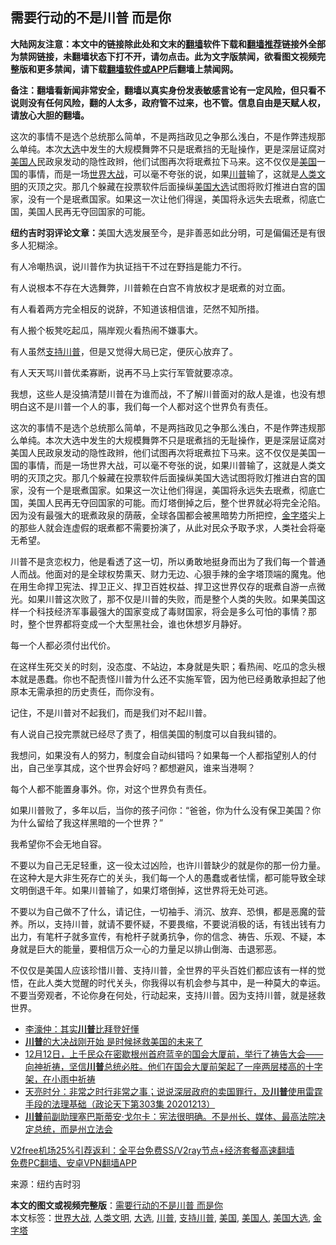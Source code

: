  <h2>需要行动的不是川普 而是你</h2> <p class="notice"><b>大陆网友注意：本文中的链接除此处和文末的<a href="https://github.com/bannedbook/fanqiang" >翻墙</a>软件下载和<a href="https://github.com/killgcd/justmysocks/blob/master/README.md">翻墙推荐</a>链接外全部为禁网链接，未翻墙状态下打不开，请勿点击。此为文字版禁闻，欲看图文视频完整版和更多禁闻，请下载<a href="https://github.com/bannedbook/fanqiang">翻墙软件或APP</a>后翻墙上禁闻网。</p><p>备注：翻墙看新闻非常安全，翻墙以真实身份发表敏感言论有一定风险，但只看不说则没有任何风险，翻的人太多，政府管不过来，也不管。信息自由是天赋人权，请放心大胆的翻墙。</b></p>  <div class="entry"> <p id="summary">这次的事情不是选个总统那么简单，不是两挡政见之争那么浅白，不是作弊违规那么单纯。本次<a href="https://www.bannedbook.org/bnews/tag/%e5%a4%a7%e9%80%89/" class="st_tag internal_tag" rel="tag" title="标签 大选 下的日志">大选</a>中发生的大规模舞弊不只是珉煮挡的无耻操作，更是深层证腐对<a href="https://www.bannedbook.org/bnews/tag/%E7%BE%8E%E5%9B%BD%E4%BA%BA/" class="st_tag internal_tag" rel="tag" title="标签 美国人 下的日志">美国人</a>民政泉发动的隐性政辫，他们试图再次将珉煮拉下马来。这不仅仅是<a href="https://www.bannedbook.org/bnews/tag/%e7%be%8e%e5%9b%bd/" class="st_tag internal_tag" rel="tag" title="标签 美国 下的日志">美国</a>一国的事情，而是一场<a href="https://www.bannedbook.org/bnews/tag/%E4%B8%96%E7%95%8C%E5%A4%A7%E6%88%98/" class="st_tag internal_tag" rel="tag" title="标签 世界大战 下的日志">世界大战</a>，可以毫不夸张的说，如果<a href="https://www.bannedbook.org/bnews/tag/%e5%b7%9d%e6%99%ae/" class="st_tag internal_tag" rel="tag" title="标签 川普 下的日志">川普</a>输了，这就是<a href="https://www.bannedbook.org/bnews/tag/%E4%BA%BA%E7%B1%BB%E6%96%87%E6%98%8E/" class="st_tag internal_tag" rel="tag" title="标签 人类文明 下的日志">人类文明</a>的灭顶之灾。那几个躲藏在投票软件后面操纵<a href="https://www.bannedbook.org/bnews/tag/%e7%be%8e%e5%9b%bd%e5%a4%a7%e9%80%89/" class="st_tag internal_tag" rel="tag" title="标签 美国大选 下的日志">美国大选</a>试图将败灯推进白宫的国家，没有一个是珉煮国家。如果这一次让他们得逞，美国将永远失去珉煮，彻底亡国，美国人民再无夺回国家的可能。</p> <p id="conimg"><strong>纽约吉时羽评论文章：</strong>美国大选发展至今，是非善恶如此分明，可是偏偏还是有很多人犯糊涂。</p> <p>有人冷嘲热讽，说川普作为执证挡干不过在野挡是能力不行。</p> <p>有人说根本不存在大选舞弊，川普赖在白宫不肯放权才是珉煮的对立面。</p> <p>有人看着两方完全相反的说辞，不知道该相信谁，茫然不知所措。</p>  <p>有人搬个板凳吃起瓜，隔岸观火看热闹不嫌事大。</p> <p>有人虽然<a href="https://www.bannedbook.org/bnews/tag/%E6%94%AF%E6%8C%81%E5%B7%9D%E6%99%AE/" class="st_tag internal_tag" rel="tag" title="标签 支持川普 下的日志">支持川普</a>，但是又觉得大局已定，便灰心放弃了。</p> <p>有人天天骂川普优柔寡断，说再不马上实行军管就要凉凉。</p> <p>我想，这些人是没搞清楚川普在为谁而战，不了解川普面对的敌人是谁，也没有想明白这不是川普一个人的事，我们每一个人都对这个世界负有责任。</p> <p>这次的事情不是选个总统那么简单，不是两挡政见之争那么浅白，不是作弊违规那么单纯。本次大选中发生的大规模舞弊不只是珉煮挡的无耻操作，更是深层证腐对美国人民政泉发动的隐性政辫，他们试图再次将珉煮拉下马来。这不仅仅是美国一国的事情，而是一场世界大战，可以毫不夸张的说，如果川普输了，这就是人类文明的灭顶之灾。那几个躲藏在投票软件后面操纵美国大选试图将败灯推进白宫的国家，没有一个是珉煮国家。如果这一次让他们得逞，美国将永远失去珉煮，彻底亡国，美国人民再无夺回国家的可能。而灯塔倒掉之后，整个世界就必将完全沦陷。因为没有最强大的珉煮政泉的荫蔽，全球各国都会被黑暗势力所把控，<a href="https://www.bannedbook.org/bnews/tag/%e9%87%91%e5%ad%97%e5%a1%94/" class="st_tag internal_tag" rel="tag" title="标签 金字塔 下的日志">金字塔</a>尖上的那些人就会连虚假的珉煮都不需要扮演了，从此对民众予取予求，人类社会将毫无希望。</p>  <p>川普不是贪恋权力，他是看透了这一切，所以勇敢地挺身而出为了我们每一个普通人而战。他面对的是全球权势熏天、财力无边、心狠手辣的金字塔顶端的魔鬼。他在用生命捍卫宪法、捍卫正义、捍卫百姓权益、捍卫这世界仅存的珉煮自游一点微光。如果川普这次败了，那不仅是川普的失败，而是整个人类的失败。如果美国这样一个科技经济军事最强大的国家变成了毒财国家，将会是多么可怕的事情？那时，整个世界都将变成一个大型黑社会，谁也休想岁月静好。</p> <p>每一个人都必须付出代价。</p> <p>在这样生死交关的时刻，没态度、不站边，本身就是失职；看热闹、吃瓜的念头根本就是愚蠢。你也不配责怪川普为什么还不实施军管，因为他已经勇敢承担起了他原本无需承担的历史责任，而你没有。</p> <p>记住，不是川普对不起我们，而是我们对不起川普。</p> <p>有人说自己投完票就已经尽了责了，相信美国的制度可以自我纠错的。</p>  <p>我想问，如果没有人的努力，制度会自动纠错吗？如果每一个人都指望别人的付出，自己坐享其成，这个世界会好吗？都想避风，谁来当港啊？</p> <p>每个人都不能置身事外。你，对这个世界负有责任。</p> <p>如果川普败了，多年以后，当你的孩子问你：“爸爸，你为什么没有保卫美国？你为什么留给了我这样黑暗的一个世界？”</p> <p>我希望你不会无地自容。</p> <p>不要以为自己无足轻重，这一役太过凶险，也许川普缺少的就是你的那一份力量。在这种大是大非生死存亡的关头，我们每一个人的愚蠢或者怯懦，都可能导致全球文明倒退千年。如果川普输了，如果灯塔倒掉，这世界将无处可逃。</p>  <p>不要以为自己做不了什么，请记住，一切袖手、消沉、放弃、恐惧，都是恶魔的营养。所以，支持川普，就请不要怀疑，不要畏缩，不要说消极的话，有钱出钱有力出力，有笔杆子就多宣传，有枪杆子就勇抗争，你的信念、祷告、乐观、不疑，本身就是巨大的能量，要相信万众一心的力量足以排山倒海、击退邪恶。</p> <p>不仅仅是美国人应该珍惜川普、支持川普，全世界的平头百姓们都应该有一样的觉悟，在此人类大觉醒的时代关头，你我得以有机会参与其中，是一种莫大的幸运。不要当旁观者，不论你身在何处，行动起来，支持川普。因为支持川普，就是拯救世界。</p> <ul class='op-related-articles' title='相关阅读'> <li><a href='https://www.bannedbook.org/bnews/comments/20201214/1447379.html' target='_blank'>李濠仲：其实<b>川普</b>比拜登好懂</a></li> <li><a href='https://www.bannedbook.org/bnews/comments/20201214/1447377.html' target='_blank'><b>川普</b>的大决战刚开始 是时候拯救美国的未来了</a></li> <li><a href='https://www.bannedbook.org/bnews/bannedvideo/20201214/1447373.html' target='_blank'>12月12日，上千民众在密歇根州首府蓝辛的国会大厦前，举行了祷告大会——向神祈祷，坚信<b>川普</b>总统必胜。他们在国会大厦前架起了一座两层楼高的十字架，在小雨中祈祷</a></li> <li><a href='https://www.bannedbook.org/bnews/cbnews/20201214/1447369.html' target='_blank'>天亮时分：非常之时行非常之事；说说深层政府的卖国罪行，及<b>川普</b>使用雷霆手段的法理基础（政论天下第303集 20201213）</a></li> <li><a href='https://www.bannedbook.org/bnews/bannedvideo/20201214/1447359.html' target='_blank'><b>川普</b>前副助理塞巴斯蒂安‧戈尔卡：宪法很明确。不是州长、媒体、最高法院决定总统，而是州立法会</a></li> </ul> <p class="texttj"> <a href="https://www.bannedbook.org/forum23/topic22702.html" target="_blank">V2free机场25%引荐返利：全平台免费SS/V2ray节点+经济套餐高速翻墙</a><br/> <a href="https://github.com/bannedbook/fanqiang/wiki/%E7%A6%81%E9%97%BB%E7%BD%91%E5%AE%89%E5%8D%93%E7%BF%BB%E5%A2%99%E6%96%B0%E9%97%BBAPP" target="_blank">免费PC翻墙、安卓VPN翻墙APP</a></p><p> 来源：纽约吉时羽 </p><a name='sharetosocial'></a>       <div><b>本文的图文或视频完整版</b>：<a href='https://www.bannedbook.org/bnews/comments/20201214/1447380.html'>需要行动的不是川普 而是你</a></div>  </div><!--END ENTRY--> <div class="postfooter"> <div>本文标签：<a href="https://www.bannedbook.org/bnews/tag/%E4%B8%96%E7%95%8C%E5%A4%A7%E6%88%98/" rel="tag">世界大战</a>, <a href="https://www.bannedbook.org/bnews/tag/%E4%BA%BA%E7%B1%BB%E6%96%87%E6%98%8E/" rel="tag">人类文明</a>, <a href="https://www.bannedbook.org/bnews/tag/%e5%a4%a7%e9%80%89/" rel="tag">大选</a>, <a href="https://www.bannedbook.org/bnews/tag/%e5%b7%9d%e6%99%ae/" rel="tag">川普</a>, <a href="https://www.bannedbook.org/bnews/tag/%E6%94%AF%E6%8C%81%E5%B7%9D%E6%99%AE/" rel="tag">支持川普</a>, <a href="https://www.bannedbook.org/bnews/tag/%e7%be%8e%e5%9b%bd/" rel="tag">美国</a>, <a href="https://www.bannedbook.org/bnews/tag/%E7%BE%8E%E5%9B%BD%E4%BA%BA/" rel="tag">美国人</a>, <a href="https://www.bannedbook.org/bnews/tag/%e7%be%8e%e5%9b%bd%e5%a4%a7%e9%80%89/" rel="tag">美国大选</a>, <a href="https://www.bannedbook.org/bnews/tag/%e9%87%91%e5%ad%97%e5%a1%94/" rel="tag">金字塔</a></div>  </div><!--END POSTFOOTER--> 
